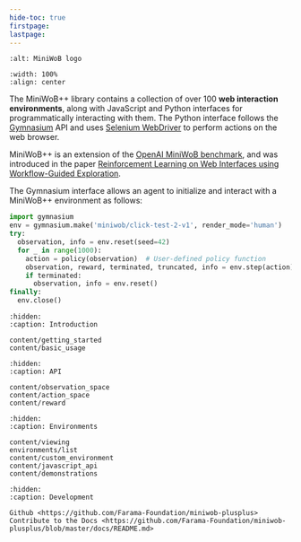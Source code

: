```yaml
---
hide-toc: true
firstpage:
lastpage:
---
```



```{project-logo} _static/img/miniwobplusplus-text.png
:alt: MiniWoB logo
```

```{image} _static/img/showcase.gif
:width: 100%
:align: center
```

The MiniWoB++ library contains a collection of over 100 **web interaction environments**,
along with JavaScript and Python interfaces for programmatically interacting with them.
The Python interface follows the [Gymnasium](https://gymnasium.farama.org/) API
and uses [Selenium WebDriver](https://www.selenium.dev/documentation/webdriver/)
to perform actions on the web browser.

MiniWoB++ is an extension of the
[OpenAI MiniWoB benchmark](http://proceedings.mlr.press/v70/shi17a/shi17a.pdf),
and was introduced in the paper
[Reinforcement Learning on Web Interfaces using Workflow-Guided
Exploration](https://arxiv.org/abs/1802.08802).

The Gymnasium interface allows an agent to initialize and interact with a MiniWoB++ environment as follows:
```python
import gymnasium
env = gymnasium.make('miniwob/click-test-2-v1', render_mode='human')
try:
  observation, info = env.reset(seed=42)
  for _ in range(1000):
    action = policy(observation)  # User-defined policy function
    observation, reward, terminated, truncated, info = env.step(action)
    if terminated:
      observation, info = env.reset()
finally:
  env.close()
```

```{toctree}
:hidden:
:caption: Introduction

content/getting_started
content/basic_usage
```

```{toctree}
:hidden:
:caption: API

content/observation_space
content/action_space
content/reward
```

```{toctree}
:hidden:
:caption: Environments

content/viewing
environments/list
content/custom_environment
content/javascript_api
content/demonstrations
```

```{toctree}
:hidden:
:caption: Development

Github <https://github.com/Farama-Foundation/miniwob-plusplus>
Contribute to the Docs <https://github.com/Farama-Foundation/miniwob-plusplus/blob/master/docs/README.md>
```
